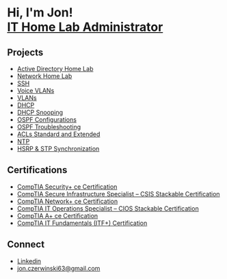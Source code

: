 <h1>Hi, I'm Jon! <br/><a href="https://www.linkedin.com/in/jon-czerwinski/">IT Home Lab Administrator</a>

<h2>Projects</h2>

- [Active Directory Home Lab](https://github.com/jwczerwinski/Active-Directory-Home-Lab)
- [Network Home Lab](https://github.com/jwczerwinski/Network-Home-Lab)
- [SSH](https://github.com/jwczerwinski/SSH)
- [Voice VLANs](https://github.com/jwczerwinski/Voice-VLANs)
- [VLANs](https://github.com/jwczerwinski/VLANs)
- [DHCP](https://github.com/jwczerwinski/DHCP/tree/main)
- [DHCP Snooping](https://github.com/jwczerwinski/DHCP-Snooping)
- [OSPF Configurations](https://github.com/jwczerwinski/OSPF)
- [OSPF Troubleshooting](https://github.com/jwczerwinski/OSPF-Troubleshooting)
- [ACLs Standard and Extended](https://github.com/jwczerwinski/ACLs-Standard-and-Extended)
- [NTP](https://github.com/jwczerwinski/NTP/tree/main)
- [HSRP & STP Synchronization](https://github.com/jwczerwinski/HSRP-STP-Synchronization)


<h2>Certifications</h2>

- [CompTIA Security+ ce Certification](https://www.credly.com/badges/48d3e286-7b74-448d-8059-7e82f9b10c2a)
- [CompTIA Secure Infrastructure Specialist – CSIS Stackable Certification](https://www.credly.com/badges/7a9456b6-d0b7-4de2-97ee-8805d418d70c/public_url)
- [CompTIA Network+ ce Certification](https://www.credly.com/badges/f8e57115-9f22-41eb-9346-71ca009bd2ca/linked_in_profile)
- [CompTIA IT Operations Specialist – CIOS Stackable Certification](https://www.credly.com/badges/e8e4cce0-e2eb-4b02-97e3-97139e00ea7e/linked_in_profile)
- [CompTIA A+ ce Certification](https://www.credly.com/badges/00a0fbd6-19e8-47db-8185-8c6af4d7881e/linked_in_profile)
- [CompTIA IT Fundamentals (ITF+) Certification](https://www.credly.com/badges/e5db48d5-d6e7-4ff9-81d2-0e5217b83449/linked_in_profile)

<h2>Connect</h2>

- [Linkedin](https://www.linkedin.com/in/jon-czerwinski/) <br>
- jon.czerwinski63@gmail.com

<!--
**jwczerwinski** is a ✨ _special_ ✨ repository because its `README.md` (this file) appears on your GitHub profile.

Here are some ideas to get you started:

- 🔭 I’m currently working on ...
- 🌱 I’m currently learning ...
- 👯 I’m looking to collaborate on ...
- 🤔 I’m looking for help with ...
- 💬 Ask me about ...
- 📫 How to reach me: ...
- ⚡ Fun fact: ...
-->
